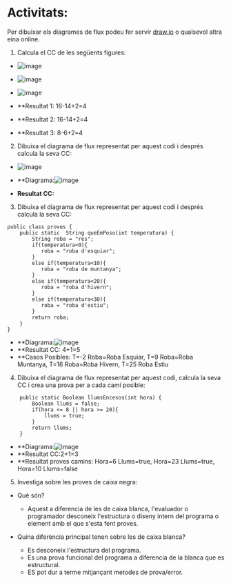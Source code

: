 # Activitats: 

Per dibuixar els diagrames de flux podeu fer servir [draw.io](https://draw.io) o qualsevol altra eina online.

1. Calcula el CC de les següents figures:
  - ![image](https://user-images.githubusercontent.com/110727546/204613022-4ab64342-2e06-438d-a7e8-570685b3c406.png)
  - ![image](https://user-images.githubusercontent.com/110727546/204613180-6d55bf09-28b8-417e-96f4-f71a762ac44c.png)
  - ![image](https://user-images.githubusercontent.com/110727546/204655229-8c3f28d7-3d8b-4746-a55d-331f89da39d2.png)

  - **Resultat 1: 16-14+2=4
  - **Resultat 2: 16-14+2=4
  - **Resultat 3: 8-6+2=4


2. Dibuixa el diagrama de flux representat per aquest codi i després calcula la seva CC:
  - ![image](https://user-images.githubusercontent.com/110727546/204615125-363e5e6c-173b-4ec0-8c0b-cb97985ade06.png)

  - **Diagrama:![image](https://user-images.githubusercontent.com/82141541/204740189-7b5790ec-e0a4-40f9-9e2b-acc7f9473a44.png)
  - **Resultat CC:**

3. Dibuixa el diagrama de flux representat per aquest codi i després calcula la seva CC:

```
public class proves {
    public static  String queEmPoso(int temperatura) {
        String roba = "res";
        if(temperatura<0){
           roba = "roba d'esquiar";
        }
        else if(temperatura<10){
           roba = "roba de muntanya";
        }
        else if(temperatura<20){
           roba = "roba d'hivern";
        }
        else if(temperatura<30){
           roba = "roba d'estiu";
        }
        return roba;
    }    
}
```

  - **Diagrama:![image](https://user-images.githubusercontent.com/82141541/204749543-3edaaa33-834a-4250-bf7f-4a50e1e531b9.png)
  - **Resultat CC: 4+1=5
  - **Casos Posibles: T=-2 Roba=Roba Esquiar, T=9 Roba=Roba Muntanya, T=16 Roba=Roba Hivern, T=25 Roba Estiu
                       

4. Dibuixa el diagrama de flux representat per aquest codi, calcula la seva CC i crea una prova per a cada camí posible:

```
    public static Boolean llumsEncesos(int hora) {
        Boolean llums = false;
        if(hora <= 8 || hora >= 20){
            llums = true;
        }
        return llums;
    }
```
  - **Diagrama:![image](https://user-images.githubusercontent.com/82141541/204750187-b9a4df4b-f8e1-4dd9-8ca5-6283d96221a7.png)
  - **Resultat CC:2+1=3
  - **Resultat proves camins: Hora=6 Llums=true, Hora=23 Llums=true, Hora=10 Llums=false

5. Investiga sobre les proves de caixa negra:

  - Què són?
  	- Aquest a diferencia de les de caixa blanca, l'evaluador o programador desconeix l'estructura o diseny intern del programa o 
  	element amb el que s'esta fent proves.
  
  - Quina diferència principal tenen sobre les de caixa blanca?
	- Es desconeix l'estructura del programa.
	- Es una prova funcional del programa a diferencia de la blanca que es estructural.
	- ES pot dur a terme mitjançant metodes de prova/error.
